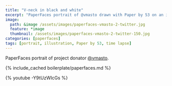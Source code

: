 ```yaml
---
title: "V-neck in black and white"
excerpt: "PaperFaces portrait of @vmasto drawn with Paper by 53 on an iPad."
image: 
  path: &image /assets/images/paperfaces-vmasto-2-twitter.jpg 
  feature: *image
  thumbnail: /assets/images/paperfaces-vmasto-2-twitter-150.jpg
categories: [paperfaces]
tags: [portrait, illustration, Paper by 53, time lapse]
---
```


PaperFaces portrait of project donator [@vmasto](https://twitter.com/vmasto).

{% include_cached boilerplate/paperfaces.md %}

{% youtube -Y9tUzWIcGs %}
